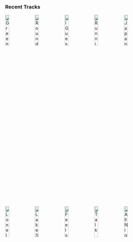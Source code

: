 ### Recent Tracks
[<img src='https://lastfm.freetls.fastly.net/i/u/300x300/3061a718bafbccc70ac73c7dafec6a09.png' width='16%' height='16%' alt='Green Light'>](https://www.last.fm/music/lorde/_/green%2blight)&nbsp;&nbsp;&nbsp;&nbsp;[<img src='https://lastfm.freetls.fastly.net/i/u/300x300/cd2e7feedfee4f6ab095c0eb9d82beaa.png' width='16%' height='16%' alt='Round and Round'>](https://www.last.fm/music/imagine%2bdragons/_/round%2band%2bround)&nbsp;&nbsp;&nbsp;&nbsp;[<img src='https://lastfm.freetls.fastly.net/i/u/300x300/94d2fe1c0df8d84e7296e6133a5812d9.png' width='16%' height='16%' alt='I Guess Thats Why They Call It the Blues'>](https://www.last.fm/music/elton%2bjohn/_/i%2bguess%2bthat%2527s%2bwhy%2bthey%2bcall%2bit%2bthe%2bblues)&nbsp;&nbsp;&nbsp;&nbsp;[<img src='https://lastfm.freetls.fastly.net/i/u/300x300/9d57db4c3a0044af85bc3c1ecaba5df1.png' width='16%' height='16%' alt='Running for Cover'>](https://www.last.fm/music/ivan%2b%2526%2balyosha/_/running%2bfor%2bcover)&nbsp;&nbsp;&nbsp;&nbsp;[<img src='https://lastfm.freetls.fastly.net/i/u/300x300/39c513126b115084cead061d673fe7c3.png' width='16%' height='16%' alt='Japan'>](https://www.last.fm/music/throttle/_/japan)&nbsp;&nbsp;&nbsp;&nbsp;<br>[<img src='https://lastfm.freetls.fastly.net/i/u/300x300/78ced537806df2f04eae30257656d60f.png' width='16%' height='16%' alt='Lonely (feat. MAX)'>](https://www.last.fm/music/matoma/_/lonely%2b%2528feat.%2bmax%2529)&nbsp;&nbsp;&nbsp;&nbsp;[<img src='https://lastfm.freetls.fastly.net/i/u/300x300/deeed494b4b74490947011cd71d561fc.png' width='16%' height='16%' alt='Lake Shore Drive'>](https://www.last.fm/music/aliotta%2bhaynes%2bjeremiah/_/lake%2bshore%2bdrive)&nbsp;&nbsp;&nbsp;&nbsp;[<img src='https://lastfm.freetls.fastly.net/i/u/300x300/0024d05c70a1f6bf456340015f876e7d.png' width='16%' height='16%' alt='Feels so Nice'>](https://www.last.fm/music/the%2bwrecks/_/feels%2bso%2bnice)&nbsp;&nbsp;&nbsp;&nbsp;[<img src='https://lastfm.freetls.fastly.net/i/u/300x300/006b9aaae2bfc7a0dda4f3f6c2785d5f.png' width='16%' height='16%' alt='Talk'>](https://www.last.fm/music/khalid/_/talk)&nbsp;&nbsp;&nbsp;&nbsp;[<img src='https://lastfm.freetls.fastly.net/i/u/300x300/4029067083fcc42368f74fc889585fdf.png' width='16%' height='16%' alt='All Night Long'>](https://www.last.fm/music/jonas%2bblue/_/all%2bnight%2blong)&nbsp;&nbsp;&nbsp;&nbsp;<br>